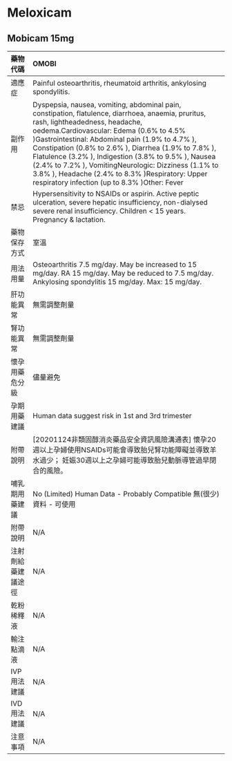 # Meloxicam

## Mobicam 15mg

| 藥物代碼 | OMOBI |
| :--- | :--- |
| 適應症 | Painful osteoarthritis, rheumatoid arthritis, ankylosing spondylitis. |
| 副作用 | Dyspepsia, nausea, vomiting, abdominal pain, constipation, flatulence, diarrhoea, anaemia, pruritus, rash, lightheadedness, headache, oedema.Cardiovascular: Edema \(0.6% to 4.5% \)Gastrointestinal: Abdominal pain \(1.9% to 4.7% \), Constipation \(0.8% to 2.6% \), Diarrhea \(1.9% to 7.8% \), Flatulence \(3.2% \), Indigestion \(3.8% to 9.5% \), Nausea \(2.4% to 7.2% \), VomitingNeurologic: Dizziness \(1.1% to 3.8% \), Headache \(2.4% to 8.3% \)Respiratory: Upper respiratory infection \(up to 8.3% \)Other: Fever |
| 禁忌 | Hypersensitivity to NSAIDs or aspirin. Active peptic ulceration, severe hepatic insufficiency, non-dialysed severe renal insufficiency. Children &lt; 15 years. Pregnancy & lactation. |
| 藥物保存方式 | 室溫 |
| 用法用量 | Osteoarthritis 7.5 mg/day. May be increased to 15 mg/day. RA 15 mg/day. May be reduced to 7.5 mg/day. Ankylosing spondylitis 15 mg/day. Max: 15 mg/day. |
| 肝功能異常 | 無需調整劑量 |
| 腎功能異常 | 無需調整劑量 |
| 懷孕用藥危分級 | 儘量避免 |
| 孕期用藥建議 | Human data suggest risk in 1st and 3rd trimester |
| 附帶說明 | \[20201124非類固醇消炎藥品安全資訊風險溝通表\] 懷孕20週以上孕婦使用NSAIDs可能會導致胎兒腎功能障礙並導致羊水過少； 妊娠30週以上之孕婦可能導致胎兒動脈導管過早閉合的風險。 |
| 哺乳期用藥建議 | No \(Limited\) Human Data - Probably Compatible 無\(很少\)資料 - 可使用 |
| 附帶說明 | N/A |
| 注射劑給藥建議途徑 | N/A |
| 乾粉稀釋液 | N/A |
| 輸注點滴液 | N/A |
| IVP 用法建議 | N/A |
| IVD 用法建議 | N/A |
| 注意事項 | N/A |

